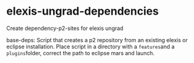 # elexis-ungrad-dependencies
Create dependency-p2-sites for elexis ungrad

base-deps: Script that creates a p2 repository from an existing elexis or eclipse installation. Place script in a directory with a `features`and a `plugins`folder, correct the path to eclipse mars and launch.
